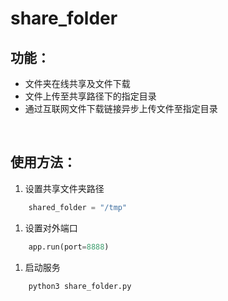 # share_folder

## 功能：
- 文件夹在线共享及文件下载
- 文件上传至共享路径下的指定目录
- 通过互联网文件下载链接异步上传文件至指定目录

<br />

## 使用方法：
1. 设置共享文件夹路径
```python
    shared_folder = "/tmp"
```

1. 设置对外端口
```python
    app.run(port=8888)
```

1. 启动服务
```bash
    python3 share_folder.py
```